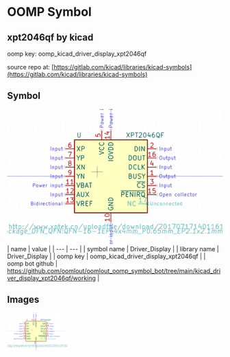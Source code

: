 # OOMP Symbol  
## xpt2046qf  by kicad  
  
oomp key: oomp_kicad_driver_display_xpt2046qf  
  
source repo at: [https://gitlab.com/kicad/libraries/kicad-symbols](https://gitlab.com/kicad/libraries/kicad-symbols)  
## Symbol  
  
[![working.png](working_600.png)](working.png)  
| name | value | 
| --- | --- | 
| symbol name | Driver_Display | 
| library name | Driver_Display | 
| oomp key | oomp_kicad_driver_display_xpt2046qf | 
| oomp bot github | https://github.com/oomlout/oomlout_oomp_symbol_bot/tree/main/kicad_driver_display_xpt2046qf/working | 
## Images  
  
[![working.png](working_140.png)](working.png)  
